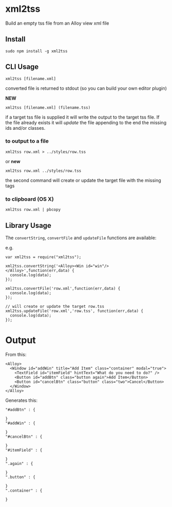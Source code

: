 # xml2tss

Build an empty tss file from an Alloy view xml file

## Install

```
sudo npm install -g xml2tss
```

## CLI Usage

```
xml2tss [filename.xml]
``` 

converted file is returned to stdout (so you can build your own editor
plugin)

**NEW**

```
xml2tss [filename.xml] (filename.tss)
```

if a target tss file is supplied it will write the output to the target
tss file. If the file already exists it will _update_ the file appending
to the end the missing ids and/or classes.


### to output to a file

```
xml2tss row.xml > ../styles/row.tss
```

or **new**

```
xml2tss row.xml ../styles/row.tss
```

the second command will create or update the target file with the missing tags


### to clipboard (OS X)

```
xml2tss row.xml | pbcopy
```
## Library Usage

The `convertString`, `convertFile` and `updateFile` functions are available:

e.g.

```
var xml2tss = require("xml2tss");

xml2tss.convertString('<Alloy><Win id="win"/></Alloy>',function(err,data) {
  console.log(data);
});

xml2tss.convertFile('row.xml',function(err,data) {
  console.log(data);
});

// will create or update the target row.tss
xml2tss.updateFile('row.xml','row.tss', function(err,data) {
  console.log(data);
});
```

# Output

From this:

```
<Alloy>
  <Window id="addWin" title="Add Item" class="container" modal="true">
    <TextField id="itemField" hintText="What do you need to do?" />
    <Button id="addBtn" class="button again">Add Item</Button>
    <Button id="cancelBtn" class="button" class="two">Cancel</Button>
  </Window>
</Alloy>
```

Generates this:

```
"#addBtn" : {

}
"#addWin" : {

}
"#cancelBtn" : {

}
"#itemField" : {

}
".again" : {

}
".button" : {

}
".container" : {

}
```
